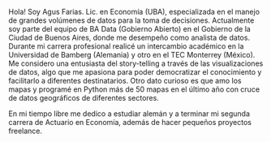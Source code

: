 <p>Hola! Soy Agus Farias. Lic. en Economía (UBA), especializada en el manejo de grandes volúmenes de datos para la toma de decisiones. Actualmente soy parte del equipo de BA Data (Gobierno Abierto) en el Gobierno de la Ciudad de Buenos Aires, donde me desempeño como analista de datos. Durante mi carrera profesional realicé un intercambio académico en la Universidad de Bamberg (Alemania) y otro en el TEC Monterrey (México).
Me considero una entusiasta del story-telling a través de las visualizaciones de datos, algo que me apasiona para poder democratizar el conocimiento y facilitarlo a diferentes destinatarios. Otro dato curioso es que amo los mapas y programé en Python más de 50 mapas en el último año con cruce de datos geográficos de diferentes sectores.

En mi tiempo libre me dedico a estudiar alemán y a terminar mi segunda carrera de Actuario en Economía, además de hacer pequeños proyectos freelance.</strong></p>

